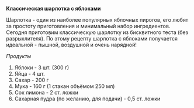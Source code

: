 **Классическая шарлотка с яблоками**

Шарлотка - один из наиболее популярных яблочных пирогов, его любят за простоту приготовления и минимальный набор ингредиентов. Сегодня приготовим классическую шарлотку из бисквитного теста (без разрыхлителя). По этому рецепту шарлотка с яблоками получается идеальной - пышной, воздушной и очень нарядной!

_Продукты_

1. Яблоки - 3 шт. (300 г)
2. Яйца - 4 шт.
3. Сахар - 200 г
4. Мука - 160 г (1 стакан объёмом 250 мл)
5. Сок лимона - 2 ст. ложки
6. Сахарная пудра (по желанию, для подачи) - 0,5 ст. ложки


